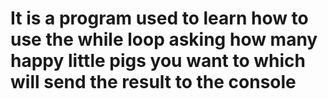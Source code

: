 # It is a program used to learn how to use the while loop asking how many happy little pigs you want to which will send the result to the console
